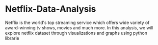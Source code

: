# Netflix-Data-Analysis
Netflix is the world's top streaming service which offers wide variety of award-winning tv shows, movies and much more. In this analysis, we will explore netflix dataset through visualizations and graphs using python librarie
